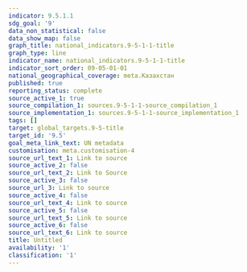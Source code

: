 ```yaml
---
indicator: 9.5.1.1
sdg_goal: '9'
data_non_statistical: false
data_show_map: false
graph_title: national_indicators.9-5-1-1-title
graph_type: line
indicator_name: national_indicators.9-5-1-1-title
indicator_sort_order: 09-05-01-01
national_geographical_coverage: meta.Казахстан
published: true
reporting_status: complete
source_active_1: true
source_compilation_1: sources.9-5-1-1-source_compilation_1
source_implementation_1: sources.9-5-1-1-source_implementation_1
tags: []
target: global_targets.9-5-title
target_id: '9.5'
goal_meta_link_text: UN metadata
customisation: meta.customisation-4
source_url_text_1: Link to source
source_active_2: false
source_url_text_2: Link to Source
source_active_3: false
source_url_3: Link to source
source_active_4: false
source_url_text_4: Link to source
source_active_5: false
source_url_text_5: Link to source
source_active_6: false
source_url_text_6: Link to source
title: Untitled
availability: '1'
classification: '1'
---
```

